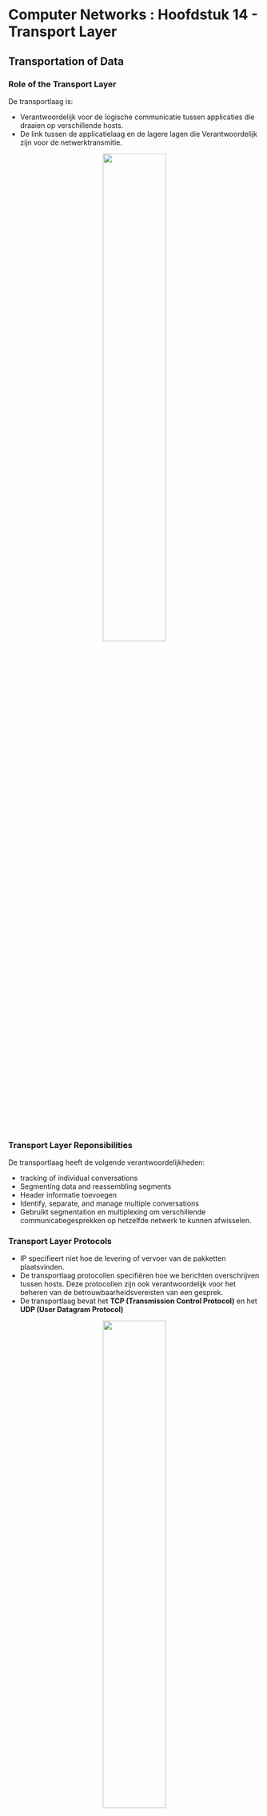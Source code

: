 # Computer Networks : Hoofdstuk 14 - Transport Layer

## Transportation of Data

### Role of the Transport Layer

De transportlaag is:

- Verantwoordelijk voor de logische communicatie tussen applicaties die draaien op verschillende hosts.
- De link tussen de applicatielaag en de lagere lagen die Verantwoordelijk zijn voor de netwerktransmitie.

<p align='center'><img src='src/transport_layer.png' alt='' width='50%'></p>

### Transport Layer Reponsibilities

De transportlaag heeft de volgende verantwoordelijkheden: 

- tracking of individual conversations
- Segmenting data and reassembling segments
- Header informatie toevoegen
- Identify, separate, and manage multiple conversations
- Gebruikt segmentation en multiplexing om verschillende communicatiegesprekken op hetzelfde netwerk te kunnen afwisselen.

### Transport Layer Protocols

- IP specifieert niet hoe de levering of vervoer van de pakketten plaatsvinden.
- De transportlaag protocollen specifiëren hoe we berichten overschrijven tussen hosts. Deze protocollen zijn ook verantwoordelijk voor het beheren van de betrouwbaarheidsvereisten van een gesprek.
- De transportlaag bevat het **TCP (Transmission Control Protocol)** en het **UDP (User Datagram Protocol)**

<p align='center'><img src='src/transport_layer_protocols.png' alt='' width='50%'></p>

### Transmission Control Protocol (TCP)

**TCP** bezorgt betrouwbaarheid en flow control. Basis TCP operaties:

- Nummeren en tracken van data segmenten die uitgezonden zijn naar een specifieke host vanuit een specifieke applicatie.
- Erkennen van ontvangen data.
- Opnieuw uitsturen na een bepaalde tijd, van niet-erkende data.
- Gegevens die mogelijks in een verkeerde volgorde ontvangen zijn, ordennen.
- Data met een efficiënte ratio, aanvaard door de ontvanger, versturen.

### User Datagram Protocol (UDP)

**UDP** biedt standaard functies voor het leveren van datagrams tussen de geschikte applicaties met  weinig overhead en datacontrole.

- UDP is een verbindingsloos protocol
- UDP is gekend als een *best-effort delivery* protocol, omdat er geen erkenning als de data al dan niet ontvangen is op de bestemming.

### The Right Transport Layer Protocol for the Right Application

UDP wordt ook gebruikt door request-and-reply applicaties waar de data minimaal is en een heruitzending snel kan gebeuren.

Indien het belangrijk is dat alle data ontvangen wordn en behandeld kan worden in de juiste volgorde dan wordt TCP als het transportprotocol gebruikt.

<p align='center'><img src='src/udp_vs_tcp.png' alt='UDP vs TCP' width='50%'></p>

## TCP Overview

### TCP Features

- **Stelt een sessie samen**: TCP is een verbindingsgericht protocol dat onderhandeld en een permanente verbinding (of sessie) opsteld tussen bron en bestemming toestellen, alvorens verkeer door te sturen.

- **Verzekerd betrouwbare levering**: Om wille van verschillende redenen kan het zijn da een segment verloren gaat wanneer het verzonden wordt over een netwerk. TCP garandeerd dat elk segment dat door de bron verstuurd wordt ook geleverd wordt op de bestemming.

- **Provides same-order delivery**: Omdat netwerken verschillende routes kunnen voorzien dat data leveren aan verschillende ratios, kan data bij een verkeerd order geleverd worden.

- **Ondersteund flow control**: Netwerk hosts hebben gelimiteerde bronnen (geheugen, process power). Indien TCP op de hoogte is dat de bronnen overbelast geraken, kan het een request uitsturen naar de applicatie om de ratio data flow te verminderen.

### TCP Header

TCP is een *stateful* protocol, dit betekend het een status bijhoudt van de communicatie sessie.

TCP houdt bij welke informatie het heeft verstuurd, en welke informatie erkend werd.

<p align='center'><img src='src/tcp_header.png' alt='TCP Header' width='50%'></p>

### TCP Header fields

<table>
    <thead>
        <th>TCP Header Field</th>
        <th>Description</th>
    </thead>
    <tbody>
        <tr>
            <td>Source Port</td>
            <td>A 16-bit field used to identify the source application by port number.</td>
        </tr>
        <tr>
            <td>Destination port</td>
            <td>A 16-bit field used to identify the destination application by port number.</td>
        </tr>
        <tr>
            <td>Sequence Number</td>
            <td>A 32-bit field used for data reassembly purposes.</td>
        </tr>
        <tr>
            <td>Acknowlegment Number</td>
            <td>A 32-bit field used to indicate that data has been received and the next byte expected from the source.</td>
        </tr>
        <tr>
            <td>Header Length</td>
            <td>1 4-bit field known as "data offset" that indicates the length of TCP segment header.</td>
        </tr>
        <tr>
            <td>Reserved</td>
            <td>A 6-bit field that is reserved for future use</td>
        </tr>
        <tr>
            <td>Control bits</td>
            <td>A 6-bit field used that includes bit codes, or flags, which indicate the purpose and function of the TCP segment</td>
        </tr>
        <tr>
            <td>Window Size</td>
            <td>A 16-bit field used to indicate the number of bytes that can be accepted at one time.</td>
        </tr>
        <tr>
            <td>Checksum</td>
            <td>A 16-bit field used for error checking of the segment header and data.</td>
        </tr>
        <tr>
            <td>Urgent</td>
            <td>A 16-bit filed used to indicate if the contained data is urgent.</td>
        </tr>
    </tbody>
</table>

### Applications that use TCP

TCP behandeld alle taken die gepaard gaan met het verdelen van de gegevensstroom in segmenten, het bieden van betrouwbaarheid, het controleren van de gegevensstroom en het herschikken van segmenten.

<p align='center'><img src='src/tcp_overview.png' alt='Applications that use TCP' width='50%'></p>

## UDP Overview

### UDP Features

- Gegevens worden hersteld in de volgorde waarop ze ontvangen zijn
- Segmenten die verloren zijn worden niet opnieuw verstuurd
- Er worden geen sessies opgezet
- De verzender is niet op de hoogte van de beschikbaarheid van bronnen

### UDP Header

De UCP header is een pak eenvoudiger dan de TCP header het heeft maar vier velden en heeft 8 bytes nodig:

<p align='center'><img src='src/udp_header.png' alt='UDP Header' width='50%'></p>

### UDP Header Fields

<table>
    <thead>
        <th>UDP Header Field</th>
        <th>Description</th>
    </thead>
    <tbody>
        <tr>
            <td>Source Port</td>
            <td>A 16-bit field used to identify the source application by port number</td>
        </tr>
        <tr>
            <td>Destination Port</td>
            <td>A 16-bit field used to identify the destination application by port number</td>
        </tr>
        <tr>
            <td>Length</td>
            <td>A 16-bit field that indicates the length of the UDP datagram header.</td>
        </tr>
        <tr>
            <td>Checksum</td>
            <td>A 16-bit field used for error checking of the datagram header and data.</td>
        </tr>
    </tbody>
</table>

### Applications that use UDP

- **Live video and multimedia applications**: Deze applicaties kunnen een beetje data verlies verdragen maar vereisen geen of weinig vertraging.

- **Simple request and reply applications**: Applicaties met eenvoudige transacties waar een host een request stuurt die een antwoord kan (maar hoeft niet) verwachten. (bv. DNS en DHCP)

- **Applicaties die zelf betrouwbaarheid beheren**: Eenrichtingscommunicatie waarbij flow control, foutdetectie, bevestigingen van foutherstet, niet nodig zijn of door de applicatie zelf kunnen afgehandeld worden. (bv. SNMP en TFTP)

<p align='center'><img src='src/udp_overview.png' alt='Applicaties die UDP gebruiken' width='50%'></p>

## Port Numbers

### Multiple Separate Communications

TCP en UDP transportlaag protocollen gebruiken poortnummers om verschillende gelijktijdige communicaties te beheren.

Het bron poortnummer wordt geassocieerd met de oorspronkelijke applicatie op de lokale host waarbij het bestemmings poortnummer wordt geassocieerd met bestemmings applicatie op de externe host.

### Socket Pairs

- De bron en bestemmingspoort worden in het segment geplaatst
- De segmenten worden dan geïnkapseld met een IP pakket
- De combinatie van het bron IP adres en poortnummer samen met het bestemmings IP adres en poortnummer kennen we als een **socket**
- Sockets staan toe verschillende processen die draaien op een client of verschillende connecties naar een server om zich te onderscheiden van elkaar

<p align='center'><img src='src/socket_pairs.png' alt='Socket Pairs' width='50%'></p>

### Port Number Groups

<table>
<thead>
<th>Port Group</th>
<th>Number Range</th>
<th>Description</th>
</thead>
<tbody>
<tr>
<td>Well-known Ports</td>
<td>0 to 1 023</td>
<td>

- These port numbers are reserved for common popular services and applications such as web browsers, email clients, and remote access clients
- Defined well-known ports for common server applications enables clients to easily identify the associated service required.

</td>
</tr>
<tr>
<td>Registered Ports</td>
<td>1024 tot 49151</td>
<td>

- These port numbers are assigned by IANA to a requesting entity to use with specific processes or applications.
- These processes are primarily individual applications that would receive a well-known port number
- For example, Cicso has registered port 1812 for its RADIUS server authentication process.

</td>
</tr>
<tr>
<td>Private and/or Dynamic Ports</td>
<td>49151 to 65535</td>
<td>

- These ports are also kown as *ephemeral ports*
- The client's OS usually assign port numbers dynamically when a connection to a service is initiated
- The dynamic port is then used to identify the client application during communication

</td>
</tr>
</tbody>
</table>

<table>
    <thead>
        <th>Port Number</th>
        <th>Protocol</th>
        <th>Application</th>
    </thead>
    <tbody>
        <tr>
            <td>20</td>
            <td>TCP</td>
            <td>File Transfer Protocol (FTP) - Data</td>
        </tr>
        <tr>
            <td>21</td>
            <td>TCP</td>
            <td>File Transfer Protocol (FTP) - Control</td>
        </tr>
        <tr>
            <td>22</td>
            <td>TCP</td>
            <td>Secure Shell (SSH)</td>
        </tr>
        <tr>
            <td>23</td>
            <td>TCP</td>
            <td>Telnet</td>
        </tr>
        <tr>
            <td>25</td>
            <td>TCP</td>
            <td>Simple Mail Transfer Protocol (SMTP)</td>
        </tr>
        <tr>
            <td>53</td>
            <td>UDP/TCP</td>
            <td>Domain Name Service (DNS)</td>
        </tr>
        <tr>
            <td>67</td>
            <td>UDP</td>
            <td>Dynamic Host Configuration Protocol (DHCP) - Server</td>
        </tr>
        <tr>
            <td>68</td>
            <td>UDP</td>
            <td>Dynamic Host Configuration Protocol (DHCP) - Client</td>
        </tr>
        <tr>
            <td>69</td>
            <td>UDP</td>
            <td>Trivial File Transfer Protocol (TFPT)</td>
        </tr>
        <tr>
            <td>80</td>
            <td>TCP</td>
            <td>Hypertext Transfer Protocol (HTTP)</td>
        </tr>
        <tr>
            <td>110</td>
            <td>TCP</td>
            <td>Post Office Protocol version 3 (POP3)</td>
        </tr>
        <tr>
            <td>143</td>
            <td>TCP</td>
            <td>Internet Message Access Protocol (IMAP)</td>
        </tr>
        <tr>
            <td>161</td>
            <td>TCP</td>
            <td>Simple Network Management Protocol (SNMP)</td>
        </tr>
        <tr>
            <td>443</td>
            <td>TCP</td>
            <td>Hypertext Transfer Protocol Secure (HTTPS)</td>
        </tr>
    </tbody>
</table>

### The `netstat` Command

Onverklaarbare TCP verbindingen kunnen een groot security risco inhouden. `netstat` is hiervoor een belangrijke tool om deze verbindingen te controleren.

```console
C:\> netstat 
Active Connections 
Proto Local Address 			Foreign Address 				State 
TCP   192.168.1.124:3126		192.168.0.2:netbios-ssn 		ESTABLISHED 
TCP   192.168.1.124:3158 		207.138.126.152:http 			ESTABLISHED 
TCP   192.168.1.124:3159		207.138.126.169:http 			ESTABLISHED 
TCP   192.168.1.124:3160		207.138.126.169:http 			ESTABLISHED 
TCP   192.168.1.124:3161		sc.msn.com:http 				ESTABLISHED 
TCP   192.168.1.124:3166		www.cisco.com:http   			ESTABLISHED
```

## TCP Communication Process

### TCP Server Processes

Elke applicatie proces die draait op een server is geconfigureerd om een poortnummer te gebruiken.

- Een individuele server kan geen twee services hebben die aan hetzelfde poortnummer geassigned zijn met dezelfed transportlaag diensten.

- Een actieve server applicatie toegewezen aan een poortnummer wordt aanschouwdt als open. Dit betekend dat de transportlaag toestaat dat processen segmenten richten aan die poort.

- Elk binnenkomende client request, toegewezen aan de juiste poort, wordt geaccepteerd en de data daarop verstuurd naar de applicatie server.

<p align='center'><img src='src/tcp_server_processes.png' alt='TCP Server Processes' width='50%'></p>

### TCP Connection Establishment

**Three-way handshake**

- STAP 1: **SYK**: De initiërende client vraagt een client-to-servercommunicatie aan met de server
- STAP 2: **SYN, ACK**: De server erkend de client-to-servercommunicatie sessie en vraagt een server-to-clientcommunicatie sessie aan.
- STAP 3: **ACK**: De initiërende client erkend de server-to-clientcommunicatie sessie.

<p align='center'><img src='src/tcp_connection_establishment.png' alt='TCP Communication Establishment' width='50%'></p>

### Session Termination

- STAP 1: Wanneer de client geen data meer te versturen heeft in de stroom, stuurt het een segment uit met de **FIN-vlag** ingesteld.
- STAP 2: De server stuurd een **ACK** om het erkennen van ontvangst van **FIN** te bevestigen en de sessie tussen client en server te beëindigen.
- STAP 3: De server stuurd een **FIN** naar de client om de server-to-client sessie te beëindigen.
- STAP 4: De client antwoord met een **ACK** om het erkennen van de **FIN** van de server.

<p align='center'><img src='src/tcp_session_termination.png' alt='' width='50%'></p>

### TCP Three-Way Handshake Analysis

Functies van de Three-Way Analysis:
- Het stelt vast dat het bestemmingstoestel aanwezig is in het Netwerk
- Het controleert dat het bestemmingstoestel een actieve service heeft en dat de bestemmingspoort requests aanvaard die verstuurd worden op de poort die de initiating client zal gebruiken.
- Het informeert het bestemmingstoestel dat het brontoestel een verbinding wil maken op dat specifieke poortnummer.

Nadat de communicatie voltooid is wordt de verbinding stopgezet. Deze verbindings- en sessietechnieken staan de betrouwbaarheid van TCP toe.

De zes controle bits vlaggen zijn:
- **URG**: Urgent pointer field significant
- **ACK**: Acknowlegment flag used in connection establishment and session termination
- **PSH**: Push function
- **RST**: Reset the connection when an error or timeout occurs
- **SYN**:  Synchronize sequence numbers used in connection establishment
- **FIN**: No more data from sender and user in session termination

## Reliability and Flow Control

### TCP Reliability- Guaranteed and Ordered Delivery

- TCP kan helpen de flow van pakketten te beheren zodat toestellen niet overladen worden.
- Het kan voorkomen dat TCP segmenten niet of buiten order toekomen op hun bestemming.
- Alle data moet ontvangen worden en terug gemonteerd worden naar de originele volgorde.
- Sequentienummers worden in de header van elk pakket toegevoegd om dit te bereiken.

<p align='center'><img src='src/tcp_reliability.png' alt='' width='50%'></p>

### TCP Reliability - Data Loss and Retransmission

Ongeacht hoe goed het netwerk in elkaar zit kan er steeds gegevensverlies voorkomen.

TCP voorziet methodes om deze verliezen te beheren en in te perken. Onder andere is er een methode voor het opnieuw versturen van segement voor niet erkende data.

<p align='center'><img src='src/tcp_reliability_retransmission.png' alt='' width='50%'></p>

Host Operating Systems maken vandaag de dag gebruik van een optioneel TCP feature genaamd **selective acknowlegment (SACK)** tijdens de three-way handshake.

Indien beide hosts SACK ondersteunen, kan de ontvanger expliciet erkennen welke segmenten (bytes) ontvangen waren gedurende de onderbroken segmenten.

<p align='center'><img src='src/tcp_reliability_retransmission_discontinued_segments.png' alt='' width='50%'></p>

### TCP Flow Control - Window Size and Acknowlegments

TCP zorgt ook voor technieken gerelateerd aan flow control:

- Flow control is de hoeveelheid gegevens een bestemming betrouwbaar kan ontvangen en verwerken.
- Flow control helpt de betrouwbaarheid van TCP transmissie beheren door de ratio gegevensstroom tussen bron en bestemming gedurende een sessie, aan te passen.

<p align='center'><img src='src/tcp_flow_control.png' alt='' width='50%'></p>

### TCP Flow Control - Maximum Segment Size

De **Maximum Segment Size (MSS)** is de maximale hoeveelheid gegevens dat een bestemmingstoestel kan ontvangen.

- Veelvoorkomend MSS is 1460 bytes bij IPv4.
- Een host berekend zijn MSS door de IP en TCP headers van de **Ethernet Maximum transmission unit** af te trekken (MTU = standaard 1500 bytes)
- 1500 bytes - 40 bytes (20 IP header, 20 TCP header) = 1460 bytes

<p align='center'><img src='src/tcp_flow_control_segment_size.png' alt='' width='50%'></p>

